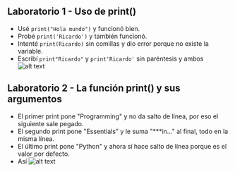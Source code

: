## Laboratorio 1 - Uso de print()

- Usé `print("Hola mundo")` y funcionó bien.
- Probé `print('Ricardo')` y también funcionó.
- Intenté `print(Ricardo)` sin comillas y dio error porque no existe la variable.
- Escribí `print"Ricardo"` y `print'Ricardo'` sin paréntesis y ambos
![alt text](../fundamentos%20python/img/seccion1.png)

## Laboratorio 2 - La función print() y sus argumentos

- El primer print pone "Programming" y no da salto de línea, por eso el siguiente sale pegado.
- El segundo print pone "Essentials" y le suma "***in..." al final, todo en la misma línea.
- El último print pone "Python" y ahora sí hace salto de línea porque es el valor por defecto.
- Así
![alt text](../fundamentos%20python/img/seccion1_2.png)